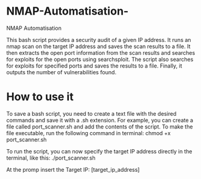 # NMAP-Automatisation-
NMAP Automatisation 

This bash script provides a security audit of a given IP address. It runs an nmap scan on the target IP address and saves the scan results to a file. It then extracts the open port information from the scan results and searches for exploits for the open ports using searchsploit. The script also searches for exploits for specified ports and saves the results to a file. Finally, it outputs the number of vulnerabilities found.

# How to use it

To save a bash script, you need to create a text file with the desired commands and save it with a .sh extension. For example, you can create a file called port_scanner.sh and add the contents of the script. To make the file executable, run the following command in terminal:
chmod +x port_scanner.sh

To run the script, you can now specify the target IP address directly in the terminal, like this:
./port_scanner.sh

At the promp insert the Target IP:
[target_ip_address]
